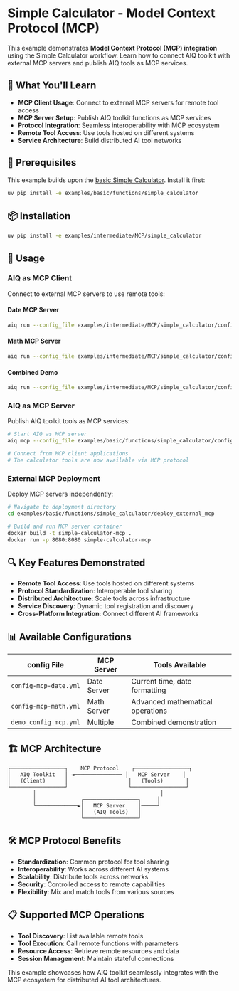 <!--
SPDX-FileCopyrightText: Copyright (c) 2025, NVIDIA CORPORATION & AFFILIATES. All rights reserved.
SPDX-License-Identifier: Apache-2.0

Licensed under the Apache License, Version 2.0 (the "License");
you may not use this file except in compliance with the License.
You may obtain a copy of the License at

http://www.apache.org/licenses/LICENSE-2.0

Unless required by applicable law or agreed to in writing, software
distributed under the License is distributed on an "AS IS" BASIS,
WITHOUT WARRANTIES OR CONDITIONS OF ANY KIND, either express or implied.
See the License for the specific language governing permissions and
limitations under the License.
-->

# Simple Calculator - Model Context Protocol (MCP)

This example demonstrates **Model Context Protocol (MCP) integration** using the Simple Calculator workflow. Learn how to connect AIQ toolkit with external MCP servers and publish AIQ tools as MCP services.

## 🎯 What You'll Learn

- **MCP Client Usage**: Connect to external MCP servers for remote tool access
- **MCP Server Setup**: Publish AIQ toolkit functions as MCP services
- **Protocol Integration**: Seamless interoperability with MCP ecosystem
- **Remote Tool Access**: Use tools hosted on different systems
- **Service Architecture**: Build distributed AI tool networks

## 🔗 Prerequisites

This example builds upon the [basic Simple Calculator](../../../basic/functions/simple_calculator/). Install it first:

```bash
uv pip install -e examples/basic/functions/simple_calculator
```

## 📦 Installation

```bash
uv pip install -e examples/intermediate/MCP/simple_calculator
```

## 🚀 Usage

### AIQ as MCP Client

Connect to external MCP servers to use remote tools:

#### Date MCP Server
```bash
aiq run --config_file examples/intermediate/MCP/simple_calculator/configs/config-mcp-date.yml --input "What day is it today and what's 2 + 3?"
```

#### Math MCP Server
```bash
aiq run --config_file examples/intermediate/MCP/simple_calculator/configs/config-mcp-math.yml --input "Calculate the square root of 144"
```

#### Combined Demo
```bash
aiq run --config_file examples/intermediate/MCP/simple_calculator/configs/demo_config_mcp.yml --input "What time is it and what's 5 * 7?"
```

### AIQ as MCP Server

Publish AIQ toolkit tools as MCP services:

```bash
# Start AIQ as MCP server
aiq mcp --config_file examples/basic/functions/simple_calculator/configs/config.yml

# Connect from MCP client applications
# The calculator tools are now available via MCP protocol
```

### External MCP Deployment

Deploy MCP servers independently:

```bash
# Navigate to deployment directory
cd examples/basic/functions/simple_calculator/deploy_external_mcp

# Build and run MCP server container
docker build -t simple-calculator-mcp .
docker run -p 8080:8080 simple-calculator-mcp
```

## 🔍 Key Features Demonstrated

- **Remote Tool Access**: Use tools hosted on different systems
- **Protocol Standardization**: Interoperable tool sharing
- **Distributed Architecture**: Scale tools across infrastructure
- **Service Discovery**: Dynamic tool registration and discovery
- **Cross-Platform Integration**: Connect different AI frameworks

## 📊 Available Configurations

| config File | MCP Server | Tools Available |
|-------------|------------|-----------------|
| `config-mcp-date.yml` | Date Server | Current time, date formatting |
| `config-mcp-math.yml` | Math Server | Advanced mathematical operations |
| `demo_config_mcp.yml` | Multiple | Combined demonstration |

## 🏗️ MCP Architecture

```
┌─────────────────┐    MCP Protocol    ┌─────────────────┐
│   AIQ Toolkit   │ ◄─────────────── │   MCP Server    │
│   (Client)      │                   │   (Tools)       │
└─────────────────┘                   └─────────────────┘
        │                                       │
        │              ┌─────────────────┐     │
        └─────────────►│   MCP Server    │─────┘
                       │   (AIQ Tools)   │
                       └─────────────────┘
```

## 🛠️ MCP Protocol Benefits

- **Standardization**: Common protocol for tool sharing
- **Interoperability**: Works across different AI systems
- **Scalability**: Distribute tools across networks
- **Security**: Controlled access to remote capabilities
- **Flexibility**: Mix and match tools from various sources

## 📋 Supported MCP Operations

- **Tool Discovery**: List available remote tools
- **Tool Execution**: Call remote functions with parameters
- **Resource Access**: Retrieve remote resources and data
- **Session Management**: Maintain stateful connections

This example showcases how AIQ toolkit seamlessly integrates with the MCP ecosystem for distributed AI tool architectures.
